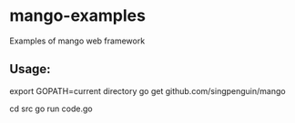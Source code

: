 mango-examples
==============

Examples of mango web framework

Usage:
-----------------

  export GOPATH=current directory
  go get github.com/singpenguin/mango

  cd src
  go run code.go
